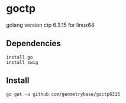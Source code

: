# goctp
golang version ctp 6.3.15 for linux64

## Dependencies 
    install go
    install swig

## Install 
    go get -u github.com/geometrybase/goctp6315

